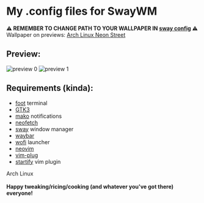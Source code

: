 # My .config files for SwayWM

**⚠️ REMEMBER TO CHANGE PATH TO YOUR WALLPAPER IN [sway config](https://github.com/adamperkowski/sway-config/blob/main/sway%2Fconfig) ⚠️**
Wallpaper on previews: [Arch Linux Neon Street](https://store.kde.org/p/2100017)

## Preview:
![preview 0](https://i.redd.it/eztzly878q4c1.png)
![preview 1](https://i.redd.it/wkm9y18l4z4c1.png)

## Requirements (kinda):
+ [foot](https://archlinux.org/packages/extra/x86_64/foot/) terminal
+ [GTK3](https://wiki.archlinux.org/title/GTK)
+ [mako](https://github.com/emersion/mako) notifications
+ [neofetch](https://archlinux.org/packages/extra/any/neofetch/)
+ [sway](https://swaywm.org/) window manager
+ [waybar](https://github.com/Alexays/Waybar)
+ [wofi](https://archlinux.org/packages/extra/x86_64/wofi/) launcher
+ [neovim](https://neovim.io/)
+ [vim-plug](https://github.com/junegunn/vim-plug)
+ [startify](https://github.com/mhinz/vim-startify) vim plugin

Arch Linux
<br><br>
**Happy tweaking/ricing/cooking (and whatever you've got there) everyone!**

